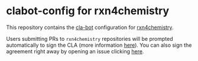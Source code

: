 # clabot-config for rxn4chemistry

This repository contains the [cla-bot](https://colineberhardt.github.io/cla-bot) configuration for [rxn4chemistry](https://github.com/rxn4chemistry).

Users submitting PRs to `rxn4chemistry` repositories will be prompted automatically to sign the CLA (more information [here](https://github.com/rxn4chemistry/clabot-config/blob/main/CONTRIBUTING.md#contributor-license-agreement)).
You can also sign the agreement right away by opening an issue clicking [here](https://github.com/rxn4chemistry/clabot-config/issues/new?assignees=&labels=cla-signing&template=cla-signature.yaml&title=CLA+signature).
